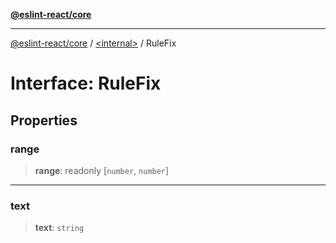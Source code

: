[**@eslint-react/core**](../../README.md)

***

[@eslint-react/core](../../README.md) / [\<internal\>](../README.md) / RuleFix

# Interface: RuleFix

## Properties

### range

> **range**: readonly \[`number`, `number`\]

***

### text

> **text**: `string`
